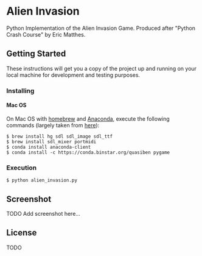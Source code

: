 # Alien Invasion
Python Implementation of the Alien Invasion Game.
Produced after "Python Crash Course" by Eric Matthes.

## Getting Started
These instructions will get you a copy of the project up and running on your local machine for development and testing purposes.

### Installing
#### Mac OS
On Mac OS with [homebrew](https://brew.sh) and [Anaconda](https://www.anaconda.com/distribution/), execute the following commands (largely taken from [here](https://stackoverflow.com/questions/29137369/installing-pygame-module-in-anaconda-mac)):
```
$ brew install hg sdl sdl_image sdl_ttf
$ brew install sdl_mixer portmidi
$ conda install anaconda-client
$ conda install -c https://conda.binstar.org/quasiben pygame
```

### Execution
```
$ python alien_invasion.py
```

## Screenshot
TODO Add screenshot here...

## License
TODO
